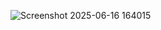 ![Screenshot 2025-06-16 164015](https://github.com/user-attachments/assets/15d3359a-c643-4c70-b1f2-4fc85a02c68e)
